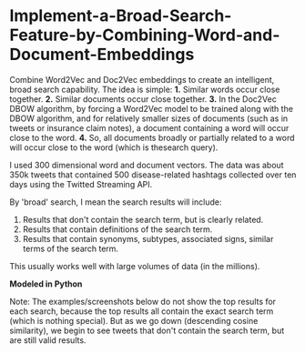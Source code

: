 # Implement-a-Broad-Search-Feature-by-Combining-Word-and-Document-Embeddings
Combine Word2Vec and Doc2Vec embeddings to create an intelligent, broad search capability. The idea is simple:
**1.** Similar words occur close together.
**2.** Similar documents occur close together.
**3.** In the Doc2Vec DBOW algorithm, by forcing a Word2Vec model to be trained along with the DBOW algorithm, and for relatively smaller sizes of documents (such as in tweets or insurance claim notes), a document containing a word will occur close to the word. 
**4.** So, all documents broadly or partially related to a word will occur close to the word (which is thesearch query). 

I used 300 dimensional word and document vectors. The data was about 350k tweets that contained 500 disease-related hashtags collected over ten days using the Twitted Streaming API.

By 'broad' search, I mean the search results will include:
1. Results that don't contain the search term, but is clearly related.
2. Results that contain definitions of the search term.
3. Results that contain synonyms, subtypes, associated signs, similar terms of the search term.

This usually works well with large volumes of data (in the millions).

**Modeled in Python**

Note: The examples/screenshots below do not show the top results for each search, because the top results all contain the exact search term (which is nothing special). But as we go down (descending cosine similarity), we begin to see tweets that don't contain the search term, but are still valid results.


